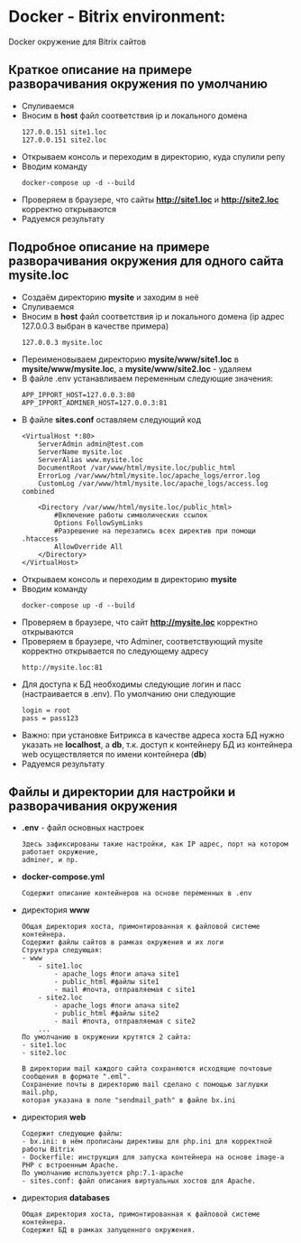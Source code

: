# Docker - Bitrix environment: 

Docker окружение для Bitrix сайтов

## Краткое описание на примере разворачивания окружения по умолчанию

- Спуливаемся
- Вносим в **host** файл соответствия ip и локального домена
    ```
    127.0.0.151 site1.loc
    127.0.0.151 site2.loc
    ```
- Открываем консоль и переходим в директорию, куда спулили репу
- Вводим команду
    ```
    docker-compose up -d --build
    ```
- Проверяем в браузере, что сайты **http://site1.loc** и **http://site2.loc** корректно открываются
- Радуемся результату

## Подробное описание на примере разворачивания окружения для одного сайта mysite.loc

- Создаём директорию **mysite** и заходим в неё
- Спуливаемся
- Вносим в **host** файл соответствия ip и локального домена (ip адрес 127.0.0.3 выбран в качестве примера)
    ```
    127.0.0.3 mysite.loc
    ```
- Переименовываем директорию **mysite/www/site1.loc** в **mysite/www/mysite.loc**, а **mysite/www/site2.loc** - удаляем
- В файле .env устанавливаем переменным следующие значения:
    ```
    APP_IPPORT_HOST=127.0.0.3:80
    APP_IPPORT_ADMINER_HOST=127.0.0.3:81
    ```
- В файле **sites.conf** оставляем следующий код
    ```
    <VirtualHost *:80>
        ServerAdmin admin@test.com
        ServerName mysite.loc
        ServerAlias www.mysite.loc
        DocumentRoot /var/www/html/mysite.loc/public_html
        ErrorLog /var/www/html/mysite.loc/apache_logs/error.log
        CustomLog /var/www/html/mysite.loc/apache_logs/access.log combined
    
        <Directory /var/www/html/mysite.loc/public_html>
            #Включение работы символических ссылок
            Options FollowSymLinks
            #Разрешение на перезапись всех директив при помощи .htaccess
            AllowOverride All
        </Directory>
    </VirtualHost>
    ```
- Открываем консоль и переходим в директорию **mysite**
- Вводим команду
    ```
    docker-compose up -d --build
    ```
- Проверяем в браузере, что сайт **http://mysite.loc** корректно открываются
- Проверяем в браузере, что Adminer, соответствующий mysite корректно открывается по следующему адресу
    ```
    http://mysite.loc:81
    ```
- Для доступа к БД необходимы следующие логин и пасс (настраивается в .env). По умолчанию они следующие
    ```
    login = root
    pass = pass123
    ```
- Важно: при установке Битрикса в качестве адреса хоста БД нужно указать не **localhost**, а **db**, т.к. доступ к контейнеру БД из контейнера web осуществляется по имени контейнера (**db**) 
- Радуемся результату

## Файлы и директории для настройки и разворачивания окружения
- **.env** - файл основных настроек
    ```
    Здесь зафиксированы такие настройки, как IP адрес, порт на котором работает окружение,
    adminer, и пр.
    ```
- **docker-compose.yml**
    ```
    Содержит описание контейнеров на основе переменных в .env
    ```
- директория **www**
    ```
    Общая директория хоста, примонтированная к файловой системе контейнера.
    Содержит файлы сайтов в рамках окружения и их логи
    Структура следующая:
    - www
        - site1.loc
            - apache_logs #логи апача site1
            - public_html #файлы site1
            - mail #почта, отправляемая с site1
        - site2.loc
            - apache_logs #логи апача site2
            - public_html #файлы site2
            - mail #почта, отправляемая с site2
        ...
    По умолчанию в окружении крутятся 2 сайта: 
    - site1.loc
    - site2.loc
    
    В директории mail каждого сайта сохраняются исходящие почтовые сообщения в формате ".eml".
    Сохранение почты в директорию mail сделано с помощью заглушки mail.php, 
    которая указана в поле "sendmail_path" в файле bx.ini
    ``` 
- директория **web**
    ```
    Содержит следующие файлы:
    - bx.ini: в нём прописаны директивы для php.ini для корректной работы Bitrix
    - Dockerfile: инструкция для запуска контейнера на основе image-а PHP с встроенным Apache.
    По умолчанию используется php:7.1-apache
    - sites.conf: файл описания виртуальных хостов для Apache.
    ```
- директория **databases**
    ```
    Общая директория хоста, примонтированная к файловой системе контейнера.
    Содержит БД в рамках запущенного окружения.
    ```